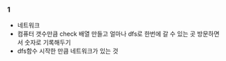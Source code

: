 ### 1
- 네트워크   
- 컴퓨터 갯수만큼 check 배열 만들고 얼마나 dfs로 한번에 갈 수 있는 곳 방문하면서 숫자로 기록해두기   
- dfs함수 시작한 만큼 네트워크가 있는 것   
